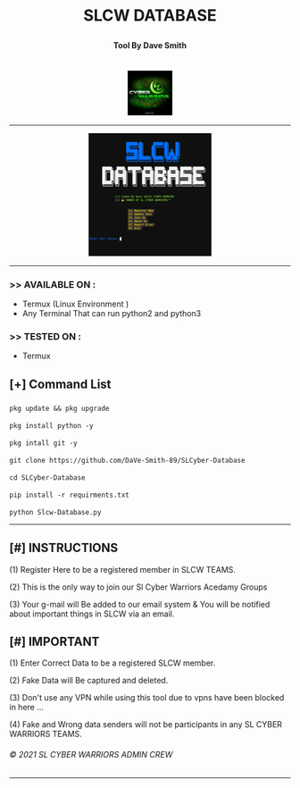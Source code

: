 <h1><p align= "center">  SLCW DATABASE </p></h1>
<h4><p align = "center">Tool By Dave Smith<p><h4>
<div>  
<p align= "center">
<br />
<img src="https://github.com/DaVe-Smith-89/SLCyber-Database/blob/main/400086900718_114430.jpg",width="80", height="80",alt="john-kener"/>
</p>
<hr />
<p align="center">
<img src="https://github.com/DaVe-Smith-89/SLCyber-Database/blob/main/Screenshot_20210816-165309_Termux.jpg" alt="Tool Pic" width="220" height="220"/>
</p>
</div>

<hr />

### >> AVAILABLE ON :

* Termux (Linux Environment )
* Any Terminal That can run python2 and python3

### >> TESTED ON :

* Termux


<h2><p align = "left">[+] Command List</p></h2>
	
	
<div align ="left">
	
```pkg update && pkg upgrade```
   
```pkg install python -y ```
        
```pkg intall git -y ```
        
```git clone https://github.com/DaVe-Smith-89/SLCyber-Database ```
        
```cd SLCyber-Database ```
   
```pip install -r requirments.txt```
     
```python Slcw-Database.py```
              

</div>
	
<hr />

## [#] INSTRUCTIONS
	
(1) Register Here to be a registered member
     in SLCW TEAMS.
	    
(2) This is the only way to join our
     Sl Cyber Warriors Acedamy Groups

(3) Your g-mail will Be added to our email system & 
     You will be notified about important things in SLCW via an email.

## [#] IMPORTANT
	
(1) Enter Correct Data to be a registered SLCW member.
	    
(2) Fake Data will Be captured and deleted.
	
(3) Don't use any VPN while using this 
    tool due to vpns have been blocked in here ...
	    
(4) Fake and Wrong data senders will not be participants
    in any SL CYBER WARRIORS TEAMS.


###### © 2021 SL CYBER WARRIORS ADMIN CREW 


<hr />

